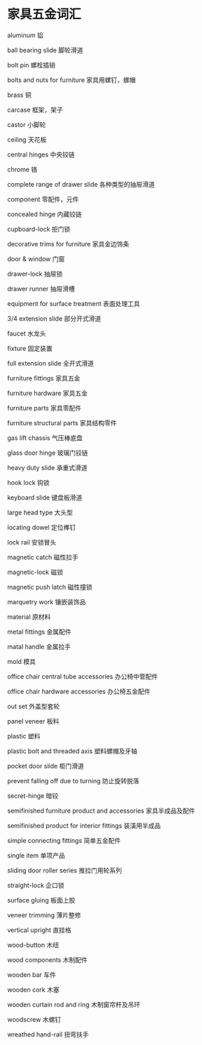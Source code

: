 # 家具五金词汇

aluminum 铝

ball bearing slide 脚轮滑道

bolt pin 螺栓插销

bolts and nuts for furniture 家具用螺钉，螺帽

brass 铜

carcase 框架，架子

castor 小脚轮

ceiling 天花板

central hinges 中央铰链

chrome 铬

complete range of drawer slide 各种类型的抽屉滑道

component 零配件，元件

concealed hinge 内藏铰链

cupboard-lock 拒门锁

decorative trims for furniture 家具金边饰条

door & window 门窗

drawer-lock 抽屉锁

drawer runner 抽屉滑槽

equipment for surface treatment 表面处理工具

3/4 extension slide 部分开式滑道

faucet 水龙头

fixture 固定装置

full extension slide 全开式滑道

furniture fittings 家具五金

furniture hardware 家具五金

furniture parts 家具零配件

furniture structural parts 家具结构零件

gas lift chassis 气压棒底盘

glass door hinge 玻璃门铰链

heavy duty slide 承重式滑道

hook lock 钩锁

keyboard slide 键盘板滑道

large head type 大头型

locating dowel 定位榫钉

lock rail 安锁冒头

magnetic catch 磁性拉手

magnetic-lock 磁锁

magnetic push latch 磁性撞锁

marquetry work 镶嵌装饰品

material 原材料

metal fittings 金属配件

matal handle 金属拉手

mold 模具

office chair central tube accessories 办公椅中管配件

office chair hardware accessories 办公椅五金配件

out set 外盖型套轮

panel veneer 板料

plastic 塑料

plastic bolt and threaded axis 塑料螺帽及牙轴

pocket door slide 柜门滑道

prevent falling off due to turning 防止旋转脱落

secret-hinge 暗铰

semifinished furniture product and accessories 家具半成品及配件

semifinished product for interior fittings 装潢用半成品

simple connecting fittings 简单五金配件

single item 单项产品

sliding door roller series 推拉门用轮系列

straight-lock 企口锁

surface gluing 板面上胶

veneer trimming 薄片整修

vertical upright 直挂格

wood-button 木纽

wood components 木制配件

wooden bar 车件

wooden cork 木塞

wooden curtain rod and ring 木制窗帘杆及吊环

woodscrew 木螺钉

wreathed hand-rail 扭弯扶手
